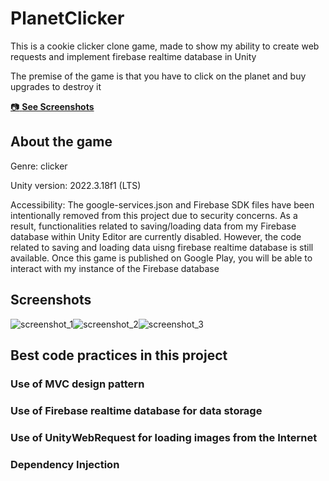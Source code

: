 # PlanetClicker
This is a cookie clicker clone game, made to show my ability to create web requests and implement firebase realtime database in Unity

The premise of the game is that you have to click on the planet and buy upgrades to destroy it 

[:camera: **See Screenshots**](#screenshots)

## About the game
Genre: clicker

Unity version: 2022.3.18f1 (LTS)

Accessibility: The google-services.json and Firebase SDK files have been intentionally removed from this project due to security concerns. As a result, functionalities related to saving/loading data from my Firebase database within Unity Editor are currently disabled. However, the code related to saving and loading data uisng firebase realtime database is still available. Once this game is published on Google Play, you will be able to interact with my instance of the Firebase database

## Screenshots
<div style="display:flex;">
  <img src="https://github.com/YankeeZuluDev/PlanetClicker/assets/129124150/c7c4a5c6-6f16-4f3f-8e7f-e76522bbe9bf" alt="screenshot_1">
  <img src="https://github.com/YankeeZuluDev/PlanetClicker/assets/129124150/462588ee-68b1-4559-92de-d87e436bf76b" alt="screenshot_2">
  <img src="https://github.com/YankeeZuluDev/PlanetClicker/assets/129124150/9d593692-1295-4186-be75-dbbb6ac12c45" alt="screenshot_3">
</div>

## Best code practices in this project

### Use of MVC design pattern

### Use of Firebase realtime database for data storage

### Use of UnityWebRequest for loading images from the Internet

### Dependency Injection
